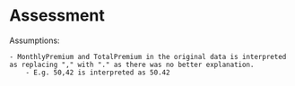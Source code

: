 # Assessment

Assumptions:
    
    - MonthlyPremium and TotalPremium in the original data is interpreted as replacing "," with "." as there was no better explanation.
        - E.g. 50,42 is interpreted as 50.42

